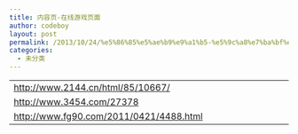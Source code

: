 ```yaml
---
title: 内容页-在线游戏页面
author: codeboy
layout: post
permalink: /2013/10/24/%e5%86%85%e5%ae%b9%e9%a1%b5-%e5%9c%a8%e7%ba%bf%e6%b8%b8%e6%88%8f%e9%a1%b5%e9%9d%a2/
categories:
  - 未分类
---
```

<table width="549">
  <colgroup> <col width="549" /> </colgroup> <tr>
    <td width="549" height="19">
      <a href="http://www.2144.cn/html/85/10667/">http://www.2144.cn/html/85/10667/</a>
    </td>
  </tr>
  
  <tr>
    <td width="549" height="19">
      <a href="http://www.3454.com/27378">http://www.3454.com/27378</a>
    </td>
  </tr>
  
  <tr>
    <td width="549" height="19">
      <a href="http://www.fg90.com/2011/0421/4488.html">http://www.fg90.com/2011/0421/4488.html</a>
    </td>
  </tr>
</table>